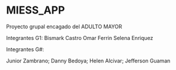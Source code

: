 # MIESS_APP
Proyecto grupal encagado del ADULTO MAYOR

Integrantes G1:
Bismark Castro
Omar Ferrin
Selena Enriquez

Integrantes G#:

Junior Zambrano;
Danny Bedoya;
Helen Alcivar;
Jefferson Guaman
